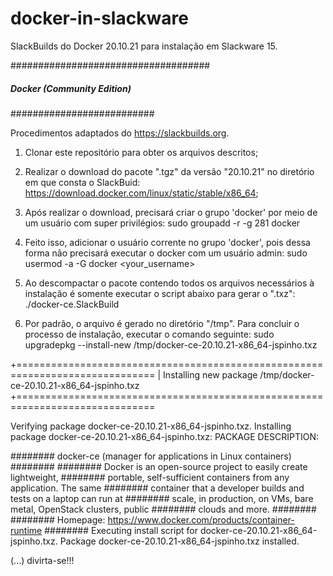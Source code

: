 # docker-in-slackware
SlackBuilds do Docker 20.10.21 para instalação em Slackware 15.

####################################
##### Docker (Community Edition)
##########################

Procedimentos adaptados do <https://slackbuilds.org>.

1. Clonar este repositório para obter os arquivos descritos;

2. Realizar o download do pacote ".tgz" da versão "20.10.21" no diretório em que consta o SlackBuid: <https://download.docker.com/linux/static/stable/x86_64>;

3. Após realizar o download, precisará criar o grupo 'docker' por meio de um usuário com super privilégios: sudo groupadd -r -g 281 docker

4. Feito isso, adicionar o usuário corrente no grupo 'docker', pois dessa forma não precisará executar o docker com um usuário admin: sudo usermod -a -G docker <your_username>

5. Ao descompactar o pacote contendo todos os arquivos necessários à instalação é somente executar o script abaixo para gerar o ".txz": ./docker-ce.SlackBuild

6. Por padrão, o arquivo é gerado no diretório "/tmp". Para concluir o processo de instalação, executar o comando seguinte: sudo upgradepkg --install-new /tmp/docker-ce-20.10.21-x86_64-jspinho.txz

+==============================================================================
| Installing new package /tmp/docker-ce-20.10.21-x86_64-jspinho.txz
+==============================================================================

Verifying package docker-ce-20.10.21-x86_64-jspinho.txz.
Installing package docker-ce-20.10.21-x86_64-jspinho.txz:
PACKAGE DESCRIPTION:

######## docker-ce (manager for applications in Linux containers)
########
######## Docker is an open-source project to easily create lightweight,
######## portable, self-sufficient containers from any application.  The same
######## container that a developer builds and tests on a laptop can run at
######## scale, in production, on VMs, bare metal, OpenStack clusters, public
######## clouds and more.
########
######## Homepage: https://www.docker.com/products/container-runtime
########
Executing install script for docker-ce-20.10.21-x86_64-jspinho.txz.
Package docker-ce-20.10.21-x86_64-jspinho.txz installed.

(...) divirta-se!!!
